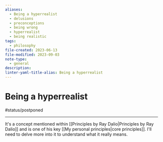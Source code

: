 ```yaml
---
aliases:
  - Being a hyperrealist
  - delusions
  - preconceptions
  - being wrong
  - hyperrealist
  - being realistic
tags:
  - philosophy
file-created: 2023-06-13
file-modified: 2023-09-03
note-type:
  - general
description: 
linter-yaml-title-alias: Being a hyperrealist
---
```


# Being a hyperrealist

#status/postponed

---

It's a concept mentioned within [[Principles by Ray Dalio|Principles by Ray Dalio]] and is one of his key [[My personal principles|core principles]]. I'll need to delve more into it to understand what it really means.
